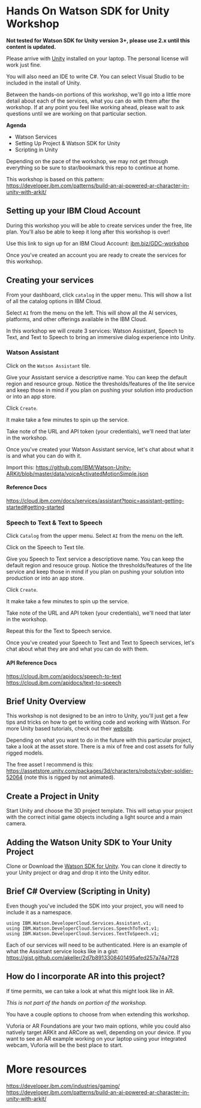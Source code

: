 # Hands On Watson SDK for Unity Workshop

**Not tested for Watson SDK for Unity version 3+, please use 2.x until this content is updated.**

Please arrive with [Unity](https://unity3d.com/) installed on your laptop. The personal license will work just fine.

You will also need an IDE to write C#. You can select Visual Studio to be included in the install of Unity.

Between the hands-on portions of this workshop, we'll go into a little more detail about each of the services, what you can do with them after the workshop. If at any point you feel like working ahead, please wait to ask questions until we are working on that particular section.

**Agenda**
* Watson Services
* Setting Up Project & Watson SDK for Unity
* Scripting in Unity

Depending on the pace of the workshop, we may not get through everything so be sure to star/bookmark this repo to continue at home.

This workshop is based on this pattern: https://developer.ibm.com/patterns/build-an-ai-powered-ar-character-in-unity-with-arkit/

## Setting up your IBM Cloud Account

During this workshop you will be able to create services under the free, lite plan. You'll also be able to keep it long after this workshop is over!

Use this link to sign up for an IBM Cloud Account: [ibm.biz/GDC-workshop](http://ibm.biz/GDC-workshop)

Once you've created an account you are ready to create the services for this workshop.

## Creating your services

From your dashboard, click ```catalog``` in the upper menu. This will show a list of all the catalog options in IBM Cloud. 

Select ```AI``` from the menu on the left. This will show all the AI services, platforms, and other offerings available in the IBM Cloud. 

In this workshop we will create 3 services: Watson Assistant, Speech to Text, and Text to Speech to bring an immersive dialog experience into Unity.

### Watson Assistant

Click on the ```Watson Assistant``` tile.

Give your Assistant service a descriptive name. You can keep the default region and resource group. Notice the thresholds/features of the lite service and keep those in mind if you plan on pushing your solution into production or into an app store.

Click ```Create```.

It make take a few minutes to spin up the service.

Take note of the URL and API token (your credentials), we'll need that later in the workshop.

Once you've created your Watson Assistant service, let's chat about what it is and what you can do with it. 

Import this: https://github.com/IBM/Watson-Unity-ARKit/blob/master/data/voiceActivatedMotionSimple.json

#### Reference Docs
https://cloud.ibm.com/docs/services/assistant?topic=assistant-getting-started#getting-started

### Speech to Text & Text to Speech

Click ```Catalog``` from the upper menu. Select ```AI``` from the menu on the left.

Click on the Speech to Text tile.

Give you Speech to Text service a descriptiove name. You can keep the default region and resouce group. Notice the thresholds/features of the lite service and keep those in mind if you plan on pushing your solution into production or into an app store.

Click ```Create```.

It make take a few minutes to spin up the service.

Take note of the URL and API token (your credentials), we'll need that later in the workshop.

Repeat this for the Text to Speech service.

Once you've created your Speech to Text and Text to Speech services, let's chat about what they are and what you can do with them.

#### API Reference Docs
https://cloud.ibm.com/apidocs/speech-to-text
https://cloud.ibm.com/apidocs/text-to-speech

## Brief Unity Overview

This workshop is not designed to be an intro to Unity, you'll just get a few tips and tricks on how to get to writing code and working with Watson. For more Unity based tutorials, check out their [website](https://unity3d.com/learn/tutorials).

Depending on what you want to do in the future with this particular project, take a look at the asset store. There is a mix of free and cost assets for fully rigged models.

The free asset I recommend is this: https://assetstore.unity.com/packages/3d/characters/robots/cyber-soldier-52064 (note this is rigged by not animated).

## Create a Project in Unity

Start Unity and choose the 3D project template. This will setup your project with the correct initial game objects including a light source and a main camera. 

## Adding the Watson Unity SDK to Your Unity Project

Clone or Download the [Watson SDK for Unity](https://github.com/watson-developer-cloud/unity-sdk). You can clone it directly to your Unity project or drag and drop it into the Unity editor.

## Brief C# Overview (Scripting in Unity)

Even though you've included the SDK into your project, you will need to include it as a namespace. 

```
using IBM.Watson.DeveloperCloud.Services.Assistant.v1;
using IBM.Watson.DeveloperCloud.Services.SpeechToText.v1;
using IBM.Watson.DeveloperCloud.Services.TextToSpeech.v1;
```

Each of our services will need to be authenticated. Here is an example of what the Assistant service looks like in a gist: https://gist.github.com/akeller/2d7b8913308401495afed257a74a7f28

## How do I incorporate AR into this project?

If time permits, we can take a look at what this might look like in AR.

*This is not part of the hands on portion of the workshop.*

You have a couple options to choose from when extending this workshop. 

Vuforia or AR Foundations are your two main options, while you could also natively target ARKit and ARCore as well, depending on your device. If you want to see an AR example working on your laptop using your integrated webcam, Vuforia will be the best place to start.

# More resources
https://developer.ibm.com/industries/gaming/
https://developer.ibm.com/patterns/build-an-ai-powered-ar-character-in-unity-with-arkit/
